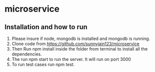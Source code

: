 # microservice

## Installation and how to run

1. Please insure if node, mongodb is installed and mongodb is running.
2. Clone code from https://github.com/sunnyjain123/microservice
3. Then Run npm install inside the folder from terminal to install all the dependencies.
4. The run npm start to run the server. It will run on port 3000
5. To run test cases run npm test.

